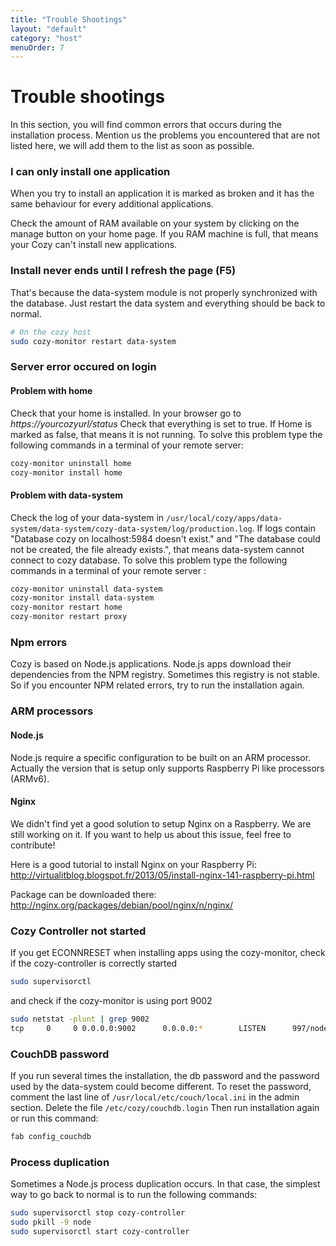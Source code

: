 ```yaml
---
title: "Trouble Shootings"
layout: "default"
category: "host"
menuOrder: 7
---
```


# Trouble shootings

In this section, you will find common errors that occurs during the
installation process.
Mention us the problems you encountered that are not listed here, we will add
them to the list as soon as possible.

### I can only install one application

When you try to install an application it is marked as broken and it has the same behaviour for every additional applications. 

Check the amount of RAM available on your system by clicking on the manage button on your home page. If you RAM machine is full, that means your Cozy can't install new applications.

### Install never ends until I refresh the page (F5)

That's because the data-system module is not properly synchronized with the database. Just restart the data system and everything should be back to normal.

```bash
# On the cozy host
sudo cozy-monitor restart data-system
```

### Server error occured on login

#### Problem with home

Check that your home is installed. In your browser go to _https://yourcozyurl/status_
Check that everything is set to true. If Home is marked as false, that means it is not running. To solve this problem type the following commands in a terminal of your remote server:

```bash
cozy-monitor uninstall home
cozy-monitor install home
```

#### Problem with data-system

Check the log of your data-system in `/usr/local/cozy/apps/data-system/data-system/cozy-data-system/log/production.log`.
If logs contain "Database cozy on localhost:5984 doesn't exist." and "The database could not be created, the file already exists.", that means data-system cannot connect to cozy database. To solve this problem type the following commands in a terminal of your remote server :

```bash
cozy-monitor uninstall data-system
cozy-monitor install data-system
cozy-monitor restart home
cozy-monitor restart proxy
```

### Npm errors

Cozy is based on Node.js applications. Node.js apps download their dependencies from the NPM registry. Sometimes this registry is not stable. So if you encounter NPM related errors, try to run the installation again.

### ARM processors

#### Node.js

Node.js require a specific configuration to be built on an ARM processor. Actually the version that is setup only supports Raspberry Pi like processors (ARMv6).

#### Nginx

We didn't find yet a good solution to setup Nginx on a Raspberry. We are still
working on it. If you want to help us about this issue, feel free to
contribute!

Here is a good tutorial to install Nginx on your Raspberry Pi: http://virtualitblog.blogspot.fr/2013/05/install-nginx-141-raspberry-pi.html

Package can be downloaded there: http://nginx.org/packages/debian/pool/nginx/n/nginx/

### Cozy Controller not started

If you get ECONNRESET when installing apps using the cozy-monitor, check if the cozy-controller is correctly started

```bash
sudo supervisorctl
```

and check if the cozy-monitor is using port 9002

```bash
sudo netstat -plunt | grep 9002
tcp     0     0 0.0.0.0:9002      0.0.0.0:*        LISTEN      997/node
```


### CouchDB password

If you run several times the installation, the db password and the password used
by the data-system could become different. To reset the password, comment the
last line of `/usr/local/etc/couch/local.ini` in the admin section. Delete the
file `/etc/cozy/couchdb.login` Then run installation again or run this command:

```bash
fab config_couchdb
```

### Process duplication

Sometimes a Node.js process duplication occurs. In that case, the simplest way
to go back to normal is to run the following commands:

```bash
sudo supervisorctl stop cozy-controller
sudo pkill -9 node
sudo supervisorctl start cozy-controller
```
